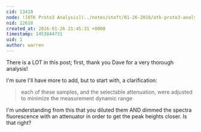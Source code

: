 ```yaml
---
cid: 13410
node: ![OTK Proto3 Analysis](../notes/stoft/01-26-2016/otk-proto3-analysis)
nid: 12618
created_at: 2016-01-26 21:45:31 +0000
timestamp: 1453844731
uid: 1
author: warren
---
```


There is a LOT in this post; first, thank you Dave for a very thorough analysis!

I'm sure I'll have more to add, but to start with, a clarification:

> each of these samples, and the selectable attenuation, were adjusted to minimize the measurement dynamic range

I'm understanding from this that you diluted them AND dimmed the spectra fluorescence with an attenuator in order to get the peak heights closer. Is that right?